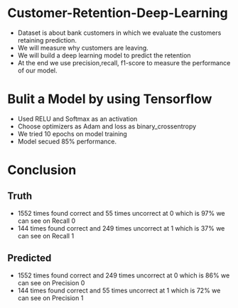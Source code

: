 # Customer-Retention-Deep-Learning
- Dataset is about bank customers in which we evaluate the customers retaining prediction.
- We will measure why customers are leaving.
- We will build a deep learning model to predict the retention
- At the end we use precision,recall, f1-score to measure the performance of our model.
# Bulit a Model by using Tensorflow
- Used RELU and Softmax as an activation
- Choose optimizers as Adam and loss as binary_crossentropy
- We tried 10 epochs on model training
- Model secued 85% performance.
# Conclusion
## Truth
- 1552 times found correct and 55 times uncorrect at 0 which is 97% we can see on Recall 0
- 144 times found correct and 249 times uncorrect at 1 which is 37% we can see on Recall 1

## Predicted
- 1552 times found correct and 249 times uncorrect at 0 which is 86% we can see on Precision 0
- 144 times found correct and 55 times uncorrect at 1 which is 72% we can see on Precision 1
